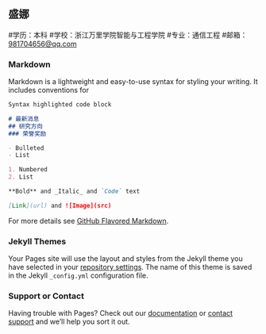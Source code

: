 ## 盛娜

#学历：本科
#学校：浙江万里学院智能与工程学院
#专业：通信工程
#邮箱：981704656@qq.com


### Markdown

Markdown is a lightweight and easy-to-use syntax for styling your writing. It includes conventions for

```markdown
Syntax highlighted code block

# 最新消息
## 研究方向
### 荣誉奖励

- Bulleted
- List

1. Numbered
2. List

**Bold** and _Italic_ and `Code` text

[Link](url) and ![Image](src)
```

For more details see [GitHub Flavored Markdown](https://guides.github.com/features/mastering-markdown/).

### Jekyll Themes

Your Pages site will use the layout and styles from the Jekyll theme you have selected in your [repository settings](https://github.com/shengna812/shengna812.github.io/settings). The name of this theme is saved in the Jekyll `_config.yml` configuration file.

### Support or Contact

Having trouble with Pages? Check out our [documentation](https://help.github.com/categories/github-pages-basics/) or [contact support](https://github.com/contact) and we’ll help you sort it out.
